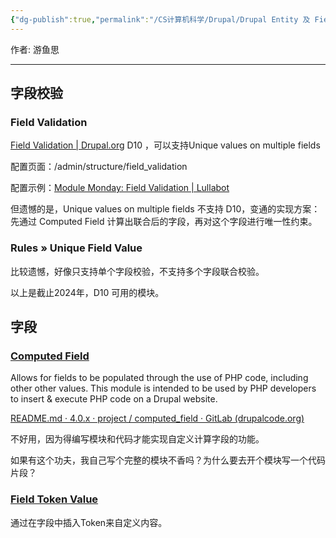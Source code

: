 ```yaml
---
{"dg-publish":true,"permalink":"/CS计算机科学/Drupal/Drupal Entity 及 Field 相关开发/","noteIcon":"","created":"2024-08-28T17:27:38.000+08:00","updated":"2024-04-23T23:03:43.000+08:00"}
---
```



作者: 游鱼思

---
## 字段校验

### Field Validation

[Field Validation | Drupal.org](https://www.drupal.org/project/field_validation)  D10 ，可以支持Unique values on multiple fields

配置页面：/admin/structure/field_validation

配置示例：[Module Monday: Field Validation | Lullabot](https://www.lullabot.com/articles/module-monday-field-validation)

但遗憾的是，Unique values on multiple fields 不支持 D10，变通的实现方案：先通过 Computed Field 计算出联合后的字段，再对这个字段进行唯一性约束。

### Rules » Unique Field Value  

比较遗憾，好像只支持单个字段校验，不支持多个字段联合校验。

以上是截止2024年，D10 可用的模块。

## 字段

### [Computed Field](https://www.drupal.org/project/computed_field)

Allows for fields to be populated through the use of PHP code, including other other values. This module is intended to be used by PHP developers to insert & execute PHP code on a Drupal website.

[README.md · 4.0.x · project / computed_field · GitLab (drupalcode.org)](https://git.drupalcode.org/project/computed_field/-/blob/4.0.x/README.md)

不好用，因为得编写模块和代码才能实现自定义计算字段的功能。

如果有这个功夫，我自己写个完整的模块不香吗？为什么要去开个模块写一个代码片段？

### [Field Token Value](https://www.drupal.org/project/field_token_value)

通过在字段中插入Token来自定义内容。